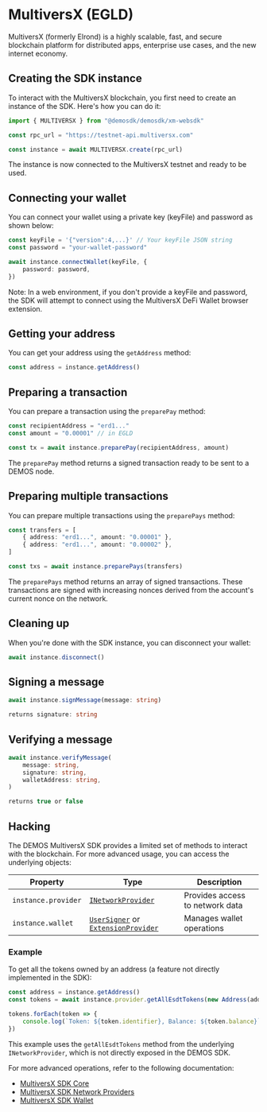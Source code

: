 # MultiversX (EGLD)

MultiversX (formerly Elrond) is a highly scalable, fast, and secure blockchain platform for distributed apps, enterprise use cases, and the new internet economy.

## Creating the SDK instance

To interact with the MultiversX blockchain, you first need to create an instance of the SDK. Here's how you can do it:

```ts
import { MULTIVERSX } from "@demosdk/demosdk/xm-websdk"

const rpc_url = "https://testnet-api.multiversx.com"

const instance = await MULTIVERSX.create(rpc_url)
```

The instance is now connected to the MultiversX testnet and ready to be used.

## Connecting your wallet

You can connect your wallet using a private key (keyFile) and password as shown below:

```ts
const keyFile = '{"version":4,...}' // Your keyFile JSON string
const password = "your-wallet-password"

await instance.connectWallet(keyFile, {
    password: password,
})
```

Note: In a web environment, if you don't provide a keyFile and password, the SDK will attempt to connect using the MultiversX DeFi Wallet browser extension.

## Getting your address

You can get your address using the `getAddress` method:

```ts
const address = instance.getAddress()
```

## Preparing a transaction

You can prepare a transaction using the `preparePay` method:

```ts
const recipientAddress = "erd1..."
const amount = "0.00001" // in EGLD

const tx = await instance.preparePay(recipientAddress, amount)
```

The `preparePay` method returns a signed transaction ready to be sent to a DEMOS node.

## Preparing multiple transactions

You can prepare multiple transactions using the `preparePays` method:

```ts
const transfers = [
    { address: "erd1...", amount: "0.00001" },
    { address: "erd1...", amount: "0.00002" },
]

const txs = await instance.preparePays(transfers)
```

The `preparePays` method returns an array of signed transactions. These transactions are signed with increasing nonces derived from the account's current nonce on the network.

## Cleaning up

When you're done with the SDK instance, you can disconnect your wallet:

```ts
await instance.disconnect()
```

## Signing a message

```ts
await instance.signMessage(message: string)

returns signature: string
```

## Verifying a message

```ts
await instance.verifyMessage(
    message: string,
    signature: string,
    walletAddress: string,
)

returns true or false
```

## Hacking

The DEMOS MultiversX SDK provides a limited set of methods to interact with the blockchain. For more advanced usage, you can access the underlying objects:

| Property | Type | Description |
|----------|------|-------------|
| `instance.provider` | [`INetworkProvider`](https://github.com/multiversx/mx-sdk-js-network-providers/blob/main/src/interface.ts) | Provides access to network data |
| `instance.wallet` | [`UserSigner`](https://github.com/multiversx/mx-sdk-js-wallet/blob/main/src/userSigner.ts) or [`ExtensionProvider`](https://github.com/multiversx/mx-sdk-js-extension-provider/blob/main/src/extensionProvider.ts) | Manages wallet operations |

### Example
To get all the tokens owned by an address (a feature not directly implemented in the SDK):

```ts
const address = instance.getAddress()
const tokens = await instance.provider.getAllEsdtTokens(new Address(address))

tokens.forEach(token => {
    console.log(`Token: ${token.identifier}, Balance: ${token.balance}`)
})
```

This example uses the `getAllEsdtTokens` method from the underlying `INetworkProvider`, which is not directly exposed in the DEMOS SDK.

For more advanced operations, refer to the following documentation:
- [MultiversX SDK Core](https://github.com/multiversx/mx-sdk-js-core)
- [MultiversX SDK Network Providers](https://github.com/multiversx/mx-sdk-js-network-providers)
- [MultiversX SDK Wallet](https://github.com/multiversx/mx-sdk-js-wallet)